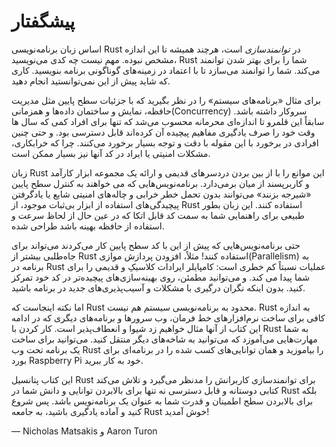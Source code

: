 # پیشگفتار

اساس زبان برنامه‌نویسی Rust در *توانمندسازی* است، هرچند همیشه تا این اندازه مشخص نبوده. مهم نیست چه کدی می‌نویسید، Rust شما را 
برای بهتر شدن توانمند می‌کند. شما را توانمند می‌سازد تا با اعتماد در زمینه‌های گوناگونی برنامه بنویسید. کاری که شاید پیش از این نمی‌توانستید انجام دهید.

برای مثال «برنامه‌های سیستم» را در نظر بگیرید که با جزئیات سطح پایین مثل مدیریت حافظه، نمایش و ساختمان داده‌‌ها و همزمانی(Concurrency) سروکار داشته باشد.
سابقاً این قلمرو تا اندازه‌ای محرمانه محسوب می‌شد که تنها برای افراد کمی که سال ها وقت خود را صرف یادگیری مفاهیم پیچیده آن  کرده‌اند قابل دسترسی بود.
و حتی چنین افرادی در برخورد با این مقوله با دقت و توجه بسیار برخورد می‌کنند. چرا که خرابکاری، مشکلات امنیتی یا ایراد در کد آنها نیز بسیار ممکن است.

زبان Rust این موانع را با از بین بردن دردسر‌های قدیمی و ارائه یک مجموعه ابزار کارآمد و کاربرپسند از میان برمی‌دارد. برنامه‌نویس‌هایی که می خواهند به کنترل سطح پایین 
«شیرجه بزنند» می‌توانند بدون تحمل خطر خرابی و چاله‌های امنیتی شایع یا یادگرفتن پیچیدگی‌های استفاده از ابزار بی‌ثبات موجود، از Rust استفاده کنند. این زبان بطور 
طبیعی برای راهنمایی شما به سمت کد قابل اتکا که در عین حال از لحاظ سرعت و استفاده از حافظه بهینه باشد طراحی شده.

حتی برنامه‌نویس‌هایی که پیش‌ از این با کد سطح پایین کار می‌کردند می‌تواند برای جاه‌طلبی بیشتر از Rust استفاده کنند! مثلاً، افزودن پردازش موازی(Parallelism) به برنامه
 در Rust عملیات نسبتاً کم خطری است: کامپایلر ایرادات کلاسیکِ و قدیمی را برای شما پیدا می کند. و می‌توانید مطمئن، روی بهینه‌سازی‌های پیچیده‌تر در کد خود تمرکز کنید.
 بدون اینکه نگران درگیری با مشکلات و آسیب‌پذیری‌های جدید در برنامه باشید.

اما نکته اینجاست که Rust محدود به برنامه‌نویسی سیستم هم نیست. Rust به اندازه کافی برای ساخت نرم‌افزار‌های خط فرمان، وب سرور‌ها و برنامه‌های دیگری
 که در ادامه این کتاب از آنها مثال خواهیم زد شیوا و انعطاف‌پذیر است. کار کردن با Rust به شما مهارت‌هایی می‌آموزد که می‌توانید به شاخه‌های دیگر منتقل کنید.
  می‌توانید برای ساخت یک برنامه تحت وب Rust را بیاموزید و همان توانایی‌های کسب شده را در برنامه‌ای برای بورد Raspberry Pi خود به کار ببرید.

این کتاب پتانسیل Rust برای توانمند‌سازی کاربرانش را مدنظر می‌گیرد و تلاش می‌کند کتابی دوستانه و قابل دسترسی نه تنها برای بالابردن توانایی و دانش شما در Rust بلکه
برای بالابردن سطح اطمینان و قدرت شما به عنوان یک برنامه‌نویس باشد. پس شروع کنید و آماده یادگیری باشید، به جامعه Rust خوش آمدید!


— Nicholas Matsakis و Aaron Turon
